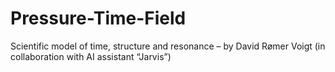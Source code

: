 # Pressure-Time-Field
Scientific model of time, structure and resonance – by David Rømer Voigt (in collaboration with AI assistant “Jarvis”)
